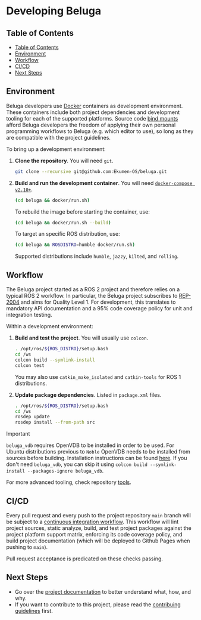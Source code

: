 # Developing Beluga

## Table of Contents

- [Table of Contents](#table-of-contents)
- [Environment](#environment)
- [Workflow](#workflow)
- [CI/CD](#cicd)
- [Next Steps](#next-steps)

## Environment

Beluga developers use [Docker](https://www.docker.com) containers as development environment. These containers include both project dependencies and development tooling for each of the supported platforms. Source code [bind mounts](https://docs.docker.com/storage/bind-mounts) afford Beluga developers the freedom of applying their own personal programming workflows to Beluga (e.g. which editor to use), so long as they are compatible with the project guidelines.

To bring up a development environment:

1. **Clone the repository**. You will need `git`.

   ```bash
   git clone --recursive git@github.com:Ekumen-OS/beluga.git
   ```

2. **Build and run the development container**. You will need [`docker-compose v2.10+`](https://github.com/docker/compose/tree/v2).

   ```bash
   (cd beluga && docker/run.sh)
   ```

   To rebuild the image before starting the container, use:

   ```bash
   (cd beluga && docker/run.sh --build)
   ```

   To target an specific ROS distribution, use:

   ```bash
   (cd beluga && ROSDISTRO=humble docker/run.sh)
   ```

   Supported distributions include `humble`, `jazzy`, `kilted`, and `rolling`.

## Workflow

The Beluga project started as a ROS 2 project and therefore relies on a typical ROS 2 workflow. In particular, the Beluga project subscribes to [REP-2004](https://ros.org/reps/rep-2004.html) and aims for Quality Level 1. For development, this translates to mandatory API documentation and a 95% code coverage policy for unit and integration testing.

Within a development environment:

1. **Build and test the project**. You will usually use `colcon`.

    ```bash
    . /opt/ros/${ROS_DISTRO}/setup.bash
    cd /ws
    colcon build --symlink-install
    colcon test
    ```

    You may also use `catkin_make_isolated` and `catkin-tools` for ROS 1 distributions.

2. **Update package dependencies**. Listed in `package.xml` files.

    ```bash
    . /opt/ros/${ROS_DISTRO}/setup.bash
    cd /ws
    rosdep update
    rosdep install --from-path src
    ```


> [!IMPORTANT]
> `beluga_vdb` requires OpenVDB to be installed in order to be used. For Ubuntu distributions previous to `Noble` OpenVDB needs to be installed from sources before building. Installation instructions can be found [here](beluga_vdb/README.md). If you don't need `beluga_vdb`, you can skip it using `colcon build --symlink-install --packages-ignore beluga_vdb`.

For more advanced tooling, check repository [tools](./tools).

## CI/CD

Every pull request and every push to the project repository `main` branch will be subject to a [continuous integration workflow](./.github/workflows/colcon.yml). This workflow will lint project sources, static analyze, build, and test project packages against the project platform support matrix, enforcing its code coverage policy, and build project documentation (which will be deployed to Github Pages when pushing to `main`).

Pull request acceptance is predicated on these checks passing.

## Next Steps

- Go over the [project documentation](https://ekumen-os.github.io/beluga) to better understand what, how, and why.
- If you want to contribute to this project, please read the [contribuing guidelines](CONTRIBUTING.md) first.
